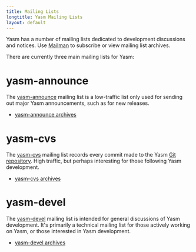 ```yaml
---
title: Mailing Lists
longtitle: Yasm Mailing Lists
layout: default
---
```


Yasm has a number of mailing lists dedicated to development discussions and notices.  Use [Mailman](http://cvs.tortall.net/mailman/listinfo/) to subscribe or view mailing list archives.

There are currently three main mailing lists for Yasm:

yasm-announce
=============

The [yasm-announce](http://cvs.tortall.net/mailman/listinfo/yasm-announce) mailing list is a low-traffic list only used for sending out major Yasm announcements, such as for new releases.

 * [yasm-announce archives](http://cvs.tortall.net/pipermail/yasm-announce/)

yasm-cvs
========

The [yasm-cvs](http://cvs.tortall.net/mailman/listinfo/yasm-cvs) mailing list records every commit made to the Yasm [Git repository](http://github.com/yasm/yasm/).  High traffic, but perhaps interesting for those following Yasm development.

 * [yasm-cvs archives](http://cvs.tortall.net/pipermail/yasm-cvs/)

yasm-devel
==========

The [yasm-devel](http://cvs.tortall.net/mailman/listinfo/yasm-devel) mailing list is intended for general discussions of Yasm development.  It's primarily a technical mailing list for those actively working on Yasm, or those interested in Yasm development.

 * [yasm-devel archives](http://cvs.tortall.net/pipermail/yasm-devel/)
